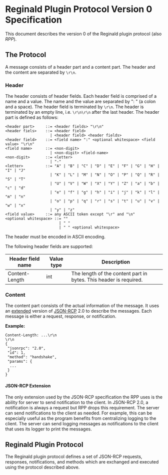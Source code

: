 # Reginald Plugin Protocol Version 0 Specification

This document describes the version 0 of the Reginald plugin protocol (also
_RPP_).

## The Protocol

A message consists of a header part and a content part. The header and the
content are separated by `\r\n`.

### Header

The header consists of header fields. Each header field is comprised of a name
and a value. The name and the value are separated by ": " (a colon and a space).
The header field is terminated by `\r\n`. The header is terminated by an empty
line, i.e. `\r\n\r\n` after the last header. The header part is defined as
follows:

```text
<header part>     ::= <header fields> "\r\n"
<header fiels>    ::= <header field>
                    | <header field> <header fields>
<header field>    ::= <field name> ":" <optional whitespace> <field value> "\r\n"
<field name>      ::= <non-digit>
                    | <non-digit> <field-name>
<non-digit>       ::= <letter>
                    | "-"
<letter>          ::= "A" | "B" | "C" | "D" | "E" | "F" | "G" | "H" | "I" | "J"
                    | "K" | "L" | "M" | "N" | "O" | "P" | "Q" | "R" | "S" | "T"
                    | "U" | "V" | "W" | "X" | "Y" | "Z" | "a" | "b" | "c" | "d"
                    | "e" | "f" | "g" | "h" | "i" | "j" | "k" | "l" | "m" | "n"
                    | "o" | "p" | "q" | "r" | "s" | "t" | "u" | "v" | "w" | "x"
                    | "y" | "z"
<field value>     ::= any ASCII token except "\r" and "\n"
<optional whitespace> ::= ""
                        | " "
                        | " " <optional whitespace>
```

The header must be encoded in ASCII encoding.

The following header fields are supported:

| Header field name | Value type | Description                                                       |
| ----------------- | ---------- | ----------------------------------------------------------------- |
| Content-Length    | int        | The length of the content part in bytes. This header is required. |

### Content

The content part consists of the actual information of the message. It uses an
[extended](#json-rcp-extension) version of [JSON-RCP](https://www.jsonrpc.org)
2.0 to describe the messages. Each message is either a request, response, or
notification.

<!-- TODO: Include information on the supported encoding. -->

**Example:**

```text
Content-Length: ...\r\n
\r\n
{
 "jsonrpc": "2.0",
 "id": 1,
 "method": "handshake",
 "params": {
  ...
 }
}
```

#### JSON-RCP Extension

<!-- TODO: Check wording. -->

The only extension used by the JSON-RCP specification the RPP uses is the
ability for server to send notification to the client. In JSON-RCP 2.0, a
notification is always a request but RPP drops this requirement. The server can
send notifications to the client as needed. For example, this can be especially
useful as the program benefits from centralizing logging to the client. The
server can send logging messages as notifications to the client that uses its
logger to print the messages.

## Reginald Plugin Protocol

The Reginald plugin protocol defines a set of JSON-RCP requests, responses,
notifications, and methods which are exchanged and executed using the protocol
described above.
